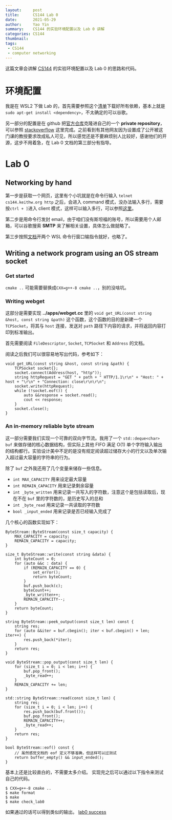```yaml
---
layout:     post
title:      CS144 Lab 0
date:       2021-05-29
author:     Yao Yin
summary:    CS144 的实验环境配置以及 Lab 0 讲解
categories: CS144
thumbnail:  
tags:
 - CS144
 - computer networking
---
```


这篇文章会讲解 [CS144](https://cs144.github.io/) 的实验环境配置以及 Lab 0 的思路和代码。

# 环境配置

我是在 WSL2 下做 Lab 的，首先需要参照这个[清单](https://stanford.edu/class/cs144/vm_howto/vm-howto-byo.html)下载好所有依赖，基本上就是```sudo apt-get install <dependency>```，不太确定的可以谷歌。

另一部分的配置是在 github 把[官方仓库](https://github.com/CS144/sponge)克隆进自己的一个 **private repository**，可以参照 [stackoverflow](https://stackoverflow.com/questions/10065526/github-how-to-make-a-fork-of-public-repository-private) 这里完成。之前看到有其他网友因为设置成了公开被这门课的教授要求改成私人可见，所以感觉还是不要麻烦别人比较好，感谢他们的开源，这步不用着急，在 Lab 0 文档的第三部分有指导。

# Lab 0

## Networking by hand

第一步是获取一个网页，这里有个小坑就是在命令行输入 ```telnet cs144.keithw.org http``` 之后，会进入 command 模式，没办法输入多行，需要按```ctrl + ]```进入 client 模式，这样可以输入多行，可以参照[这里](https://serverfault.com/questions/493313/telnet-doesnt-accept-enter-as-a-newline)。

第二步是用命令行发封 email，由于咱们没有斯坦福的账号，所以需要用个人邮箱，可以谷歌搜索 **SMTP** 来了解相关设置，具体怎么做就略了。

第三步按照[文档](https://cs144.github.io/assignments/lab0.pdf)开两个 WSL 命令行窗口输指令就好，也略了。

## Writing a network program using an OS stream socket

### Get started

```cmake ..``` 可能需要替换成```CXX=g++-8 cmake ..```，别的没啥坑。

### Writing webget

这部分是需要实现 **../apps/webget.cc** 里的 ```void get_URL(const string &host, const string &path)``` 这个函数，这个函数的目的是新建一个 ```TCPSocket```，将其与 ```host``` 连接，发送对 ```path``` 路径下内容的请求，并将返回内容打印到标准输出。

首先需要阅读 ```FileDescriptor```, ```Socket```, ```TCPSocket``` 和 ```Address``` 的文档。 

阅读之后我们可以很容易地写出代码，参考如下：

```
void get_URL(const string &host, const string &path) { 
    TCPSocket socket{};
    socket.connect(Address(host, "http"));
    string httpRequest = "GET " + path + " HTTP/1.1\r\n" + "Host: " + host + "\r\n" + "Connection: close\r\n\r\n";
    socket.write(httpRequest);
    while (!socket.eof()) {
        auto &&response = socket.read();
        cout << response;
    }
    socket.close();
}
```

### An in-memory reliable byte stream

这一部分需要我们实现一个可靠的双向字节流。我用了一个 ```std::deque<char> buf``` 来做存储的核心数据结构，但实际上其他 FIFO 满足 O(1) 单个字符输入输出的结构都行。实验设计美中不足的是没有规定阅读超过储存大小的行文以及单次输入超过最大容量的字符串的行为。

除了 ```buf``` 之外我还用了几个变量来储存一些信息。

- ```int MAX_CAPACITY``` 用来设定最大容量
- ```int REMAIN_CAPACITY``` 用来记录剩余容量
- ```int _byte_written``` 用来记录一共写入的字符数，注意这个是包括读取后，现在不在 ```buf``` 里的字符数的，是历史写入的总和
- ```int _byte_read``` 用来记录一共读取的字符数
- ```bool _input_ended``` 用来记录是否已经输入完成了

几个核心的函数实现如下：

```
ByteStream::ByteStream(const size_t capacity) {
    MAX_CAPACITY = capacity;
    REMAIN_CAPACITY = capacity;
}

size_t ByteStream::write(const string &data) {
    int byteCount = 0;
    for (auto &&c : data) {
        if (REMAIN_CAPACITY == 0) {
            set_error();
            return byteCount;
        }
        buf.push_back(c);
        byteCount++;
        _byte_written++;
        REMAIN_CAPACITY--;
    }
    return byteCount;
}

string ByteStream::peek_output(const size_t len) const {
    string res;
    for (auto &&iter = buf.cbegin(); iter < buf.cbegin() + len; iter++) {
        res.push_back(*iter);
    }
    return res;
}

void ByteStream::pop_output(const size_t len) {
    for (size_t i = 0; i < len; i++) {
        buf.pop_front();
        _byte_read++;
    }
    REMAIN_CAPACITY += len;
}

std::string ByteStream::read(const size_t len) {
    string res;
    for (size_t i = 0; i < len; i++) {
        res.push_back(buf.front());
        buf.pop_front();
        REMAIN_CAPACITY++;
        _byte_read++;
    }
    return res;
}

bool ByteStream::eof() const { 
    // 虽然感觉文档的 eof 定义不够准确，但这样可以过测试
    return buffer_empty() && input_ended(); 
}

```

基本上还是比较直白的，不需要太多介绍。
实现完之后可以通过以下指令来测试自己的代码。
```
$ CXX=g++-8 cmake ..
$ make format
$ make
$ make check_lab0
```
如果通过的话可以得到类似的输出。
[lab0 success](/images/cs144_lab0_success.png)
